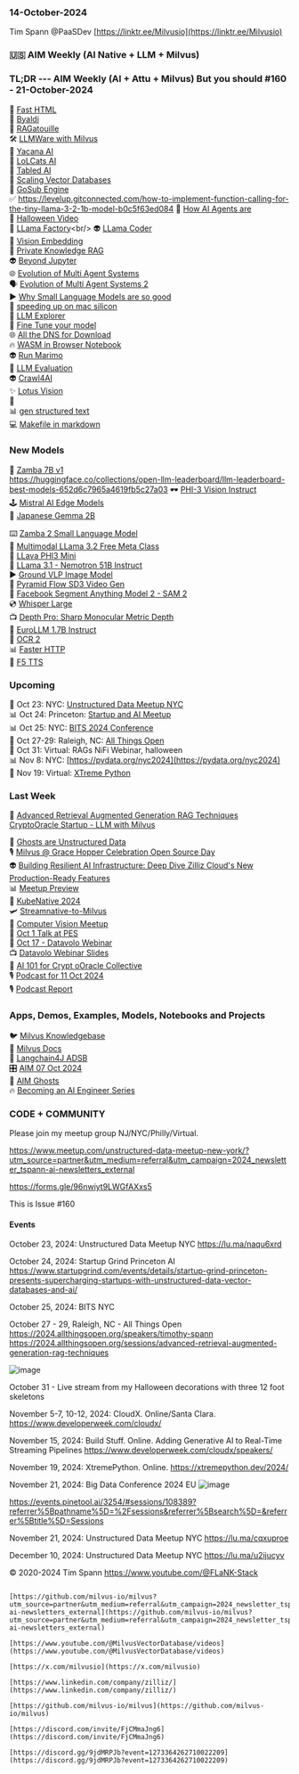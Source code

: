 ### 14-October-2024

Tim Spann @PaaSDev
[https://linktr.ee/Milvusio](https://linktr.ee/Milvusio)

### 🇺🇸 AIM Weekly (AI Native + LLM + Milvus)  


### TL;DR --- AIM Weekly (AI + Attu + Milvus) But you should   #160 - 21-October-2024
🫶 [Fast HTML](https://github.com/AnswerDotAI/fasthtml) <br/>
🚙 [Byaldi](https://github.com/AnswerDotAI/byaldi) <br/>
📎 [RAGatouille](https://github.com/AnswerDotAI/RAGatouille)<br/>
🛠️ [LLMWare with Milvus](https://github.com/llmware-ai/llmware/blob/main/examples/Embedding/docs2vecs_with_milvus-rag.py)<br/>
📝 [Yacana AI](https://github.com/rememberSoftwares/yacana) <br/>
💫 [LoLCats AI](https://github.com/HazyResearch/lolcats)<br/>
🙌 [Tabled AI](https://github.com/VikParuchuri/tabled)<br/>
🧐 [Scaling Vector Databases](https://www.alluxio.io/resources/videos/ai-ml-infra-meetup-scaling-vector-databases-for-e-commerce-visual-search-architectural-strategies-for-millions-of-products/)<br/>
🦾 [GoSub Engine](https://github.com/gosub-io/gosub-engine)<br/>
✅ https://levelup.gitconnected.com/how-to-implement-function-calling-for-the-tiny-llama-3-2-1b-model-b0c5f63ed084
📎 [How AI Agents are](https://thenewstack.io/how-ai-agents-are-about-to-change-your-digital-life/)<br/>
🚙 [Halloween Video](https://www.youtube.com/shorts/HA4tNd5GOsk)<br/>
🤖 [LLama Factory](https://github.com/hiyouga/LLaMA-Factory?)<br/>
👽 [LLama Coder](https://github.com/nutlope/llamacoder)<br/>
🧐 [Vision Embedding](https://pub.towardsai.net/vision-embedding-comparison-for-image-similarity-search-efficientnet-vs-4eac6bf553c4)<br/>
🍔 [Private Knowledge RAG](https://pub.towardsai.net/i-want-rag-to-remember-everything-about-my-private-knowledge-locally-heres-how-5c263bbbba9a)<br/>
👽 [Beyond Jupyter](https://github.com/aai-institute/beyond-jupyter)<br/>
🌐 [Evolution of Multi Agent Systems ](https://zilliz.com/learn/evolution-of-multi-agent-systems-from-early-neural-networks-to-modern-distributed-learning-algorithmic-part-1)<br/>
🗣️ [Evolution of Multi Agent Systems 2](https://zilliz.com/learn/evolution-of-multi-agent-systems-from-early-neural-networks-to-modern-distributed-learning-methodological-part-2)<br/>
▶️ [Why Small Language Models are so good](https://generativeai.pub/why-small-language-models-are-so-good-fe727e3a3d8c)<br/>
🚙 [speeding up on mac silicon](https://ai.gopubby.com/accelerating-hugging-face-pre-trained-models-on-apple-silicon-using-mlx-lm-and-mps-eb7465e4f502)<br/>
🍔 [LLM Explorer](https://llm.extractum.io/)<br/>
🤖 [Fine Tune your model ](https://medium.com/@mauryaanoop3/a-beginners-guide-to-fine-tuning-an-embedding-model-38bb4b4ae664)<br/>
🌐 [All the DNS for Download](https://www.merklemap.com/dns-records-database)<br/>
🔥 [WASM in Browser Notebook](https://docs.marimo.io/guides/wasm.html?ref=blog.mozilla.ai)<br/>
👽 [Run Marimo](https://marimo.app/)<br/>
🦾 [LLM Evaluation](https://docs.confident-ai.com/docs/getting-started)<br/>
👽 [Crawl4AI](https://medium.com/@pankaj_pandey/crawl4ai-your-ultimate-asynchronous-web-crawling-companion-%EF%B8%8F-66a21cf57c0a)<br/>
✨ [Lotus Vision](https://github.com/EnVision-Research/Lotus)<br/>
🚕 []()<br/>
📊 [gen structured text](https://github.com/dottxt-ai/outlines)<br/>
💻 [Makefile in markdown](https://github.com/tzador/makedown)<br/>

### New Models
🔋 [Zamba 7B v1](https://huggingface.co/Zyphra/Zamba-7B-v1)<br/>
https://huggingface.co/collections/open-llm-leaderboard/llm-leaderboard-best-models-652d6c7965a4619fb5c27a03
🕶️ [PHI-3 Vision Instruct](https://bhavikjikadara.medium.com/ocr-with-phi-3-vision-revolutionizing-document-processing-81489b35d78f)<br/>
🕹️ [Mistral AI Edge Models](https://huggingface.co/mistralai/Ministral-8B-Instruct-2410)<br/>
🔌 [Japanese Gemma 2B](https://huggingface.co/google/gemma-2-2b-jpn-it-flax)<br/>


⌨️ [Zamba 2 Small Language Model](https://huggingface.co/Zyphra/Zamba2-2.7B-instruct)<br/>
🦾 [Multimodal LLama 3.2 Free Meta Class](https://learn.deeplearning.ai/courses/introducing-multimodal-llama-3-2/lesson/1/introduction)<br/>
🍔 [LLava PHI3 Mini](https://huggingface.co/xtuner/llava-phi-3-mini-gguf)<br/>
📝 [LLama 3.1 - Nemotron 51B Instruct](https://huggingface.co/nvidia/Llama-3_1-Nemotron-51B-Instruct) <br/>
▶️ [Ground VLP Image Model](https://github.com/om-ai-lab/GroundVLP)<br/>
📝 [Pyramid Flow SD3 Video Gen](https://huggingface.co/rain1011/pyramid-flow-sd3)<br/>
💾 [Facebook Segment Anything Model 2 - SAM 2](https://github.com/facebookresearch/sam2)<br/>
💿 [Whisper Large](https://huggingface.co/openai/whisper-large-v3-turbo)<br/>
📺 [Depth Pro: Sharp Monocular Metric Depth ](https://huggingface.co/openai/whisper-large-v3-turbo)<br/>
🌃 [EuroLLM 1.7B Instruct](https://huggingface.co/utter-project/EuroLLM-1.7B-Instruct)<br/>
📱 [OCR 2](https://github.com/Ucas-HaoranWei/GOT-OCR2.0/)<br/>
📊 [Faster HTTP](https://github.com/jawah/niquests)<br/>
📝 [F5 TTS ](https://github.com/SWivid/F5-TTS)<br/>

### Upcoming
🚕 Oct 23: NYC: [Unstructured Data Meetup NYC](https://lu.ma/naqu6xrd)  <br/>
📊 Oct 24: Princeton: [Startup and AI Meetup](https://www.startupgrind.com/events/details/startup-grind-princeton-presents-supercharging-startups-with-unstructured-data-vector-databases-and-ai/)   <br/>
📊 Oct 25: NYC: [BITS 2024 Conference](https://www.bletchley.org/bits-2024) <br/>
📱 Oct 27-29: Raleigh, NC:  [All Things Open](https://2024.allthingsopen.org/sessions/advanced-retrieval-augmented-generation-rag-techniques)  <br/>
🎃 Oct 31: Virtual: RAGs NiFi Webinar, halloween  <br/>
📊 Nov 8: NYC: [https://pydata.org/nyc2024](https://pydata.org/nyc2024)  <br/>
🐍 Nov 19: Virtual: [XTreme Python](https://xtremepython.dev/2024/schedule/)<br/>


### Last Week
🧐 [Advanced Retrieval Augmented Generation RAG Techniques](https://thenewstack.io/advanced-retrieval-augmented-generation-rag-techniques/)<br/>
[CryptoOracle Startup - LLM with Milvus](https://www.youtube.com/watch?v=9sUAS06OTMQ)<br/>

🎃 [Ghosts are Unstructured Data](https://medium.com/@tspann/ghosts-are-unstructured-data-i-e31b34c0d9e4)<br/>
🎙️ [Milvus @ Grace Hopper Celebration Open Source Day](https://www.slideshare.net/slideshow/2024-10-04-grace-hopper-celebration-open-source-day-stefan/272193882)<br/>
👽 [Building Resilient AI Infrastructure: Deep Dive Zilliz Cloud's New Production-Ready Features](https://www.youtube.com/watch?v=R7azT-kxUZI)<br/>
📊 [Meetup Preview](https://www.youtube.com/watch?v=IPO2_qbC-MY)<br/>
🐍 [KubeNative 2024](https://www.youtube.com/watch?v=X5fR2SIS8x8&pp=ygULIlRpbSBTcGFubiI%3D)<br/>
🛩️ [Streamnative-to-Milvus](https://www.youtube.com/watch?v=OthVyTw0X-s)<br/>
🙅 [Computer Vision Meetup](https://www.youtube.com/watch?v=_u-qksXB7pQ)<br/>
🎃 [Oct 1 Talk at PES](https://www.slideshare.net/slideshow/01-oct-2024_pes-vectordatabasesandai-pdf/272128751)<br/>
🔋 [Oct 17 - Datavolo Webinar](https://www.youtube.com/watch?v=w-ToZ1XlGf4)<br/>
📺 [Datavolo Webinar Slides](https://www.slideshare.net/slideshow/multimodal-pipelines-for-ai-apps-journey-to-day-2/272326948)<br/>
🐍 [AI 101 for Crypt oOracle Collective](https://www.slideshare.net/slideshow/11-oct-2024_ai_101_cryptooracle_unstructureddata/272354155)<br/>
🎙️ [Podcast for 11 Oct 2024](https://www.youtube.com/watch?v=7C5CTljVlyM)<br/>
🎙️ [Podcast Report](https://medium.com/@tspann/computer11-oct-2024-unstructured-data-podcast-report-6d836a5f28ba)<br/>


### Apps, Demos, Examples, Models, Notebooks and Projects
🐦 [Milvus Knowledgebase](https://github.com/tspannhw/AIM-Milvus-KB)<br/>
🔗 [Milvus Docs](https://github.com/tspannhw/AIM-Docs)<br/>
🦙 [Langchain4J ADSB](https://github.com/tspannhw/AIM-Aircraft-J)<br/>
🎛️ [AIM 07 Oct 2024](https://medium.com/@tspann/aim-weekly-for-07-oct-2024-cfdde27cd38e)<br/>
👻 [AIM Ghosts](https://github.com/tspannhw/AIM-Ghosts)<br/>
🔥 [Becoming an AI Engineer Series](https://github.com/tspannhw/AIM-BecomingAnAIEngineer)<br/>


### CODE + COMMUNITY

Please join my meetup group NJ/NYC/Philly/Virtual. 

https://www.meetup.com/unstructured-data-meetup-new-york/?utm_source=partner&utm_medium=referral&utm_campaign=2024_newsletter_tspann-ai-newsletters_external

https://forms.gle/96nwiyt9LWGfAXxs5

This is Issue #160


#### Events

October 23, 2024:   Unstructured Data Meetup NYC
https://lu.ma/naqu6xrd

October 24, 2024:  Startup Grind Princeton AI
https://www.startupgrind.com/events/details/startup-grind-princeton-presents-supercharging-startups-with-unstructured-data-vector-databases-and-ai/

October 25, 2024:  BITS NYC

October 27 - 29, Raleigh, NC - All Things Open
https://2024.allthingsopen.org/speakers/timothy-spann
https://2024.allthingsopen.org/sessions/advanced-retrieval-augmented-generation-rag-techniques

![image](https://github.com/tspannhw/FLiPStackWeekly/assets/18673814/2aae6f12-713b-473a-8d6c-38ec969aa811)

October 31 - Live stream from my Halloween decorations with three 12 foot skeletons

November 5-7, 10-12, 2024:  CloudX.  Online/Santa Clara. https://www.developerweek.com/cloudx/

November 15, 2024: Build Stuff. Online. Adding Generative AI to Real-Time Streaming Pipelines
https://www.developerweek.com/cloudx/speakers/

November 19, 2024: XtremePython. Online.
https://xtremepython.dev/2024/

November 21, 2024: Big Data Conference 2024 EU
![image](https://github.com/user-attachments/assets/e81fb929-0f82-418f-bd14-58288cb03b9a)

https://events.pinetool.ai/3254/#sessions/108389?referrer%5Bpathname%5D=%2Fsessions&referrer%5Bsearch%5D=&referrer%5Btitle%5D=Sessions

November 21, 2024:    Unstructured Data Meetup NYC
https://lu.ma/cqxuproe

December 10, 2024:  Unstructured Data Meetup NYC
https://lu.ma/u2ijucyv

  
&copy; 2020-2024 Tim Spann  https://www.youtube.com/@FLaNK-Stack

~~~~~~~~~~~~~~~ CONNECT ~~~~~~~~~~~~~~~

[https://github.com/milvus-io/milvus?utm_source=partner&utm_medium=referral&utm_campaign=2024_newsletter_tspann-ai-newsletters_external](https://github.com/milvus-io/milvus?utm_source=partner&utm_medium=referral&utm_campaign=2024_newsletter_tspann-ai-newsletters_external)

[https://www.youtube.com/@MilvusVectorDatabase/videos](https://www.youtube.com/@MilvusVectorDatabase/videos)

[https://x.com/milvusio](https://x.com/milvusio)

[https://www.linkedin.com/company/zilliz/](https://www.linkedin.com/company/zilliz/)

[https://github.com/milvus-io/milvus](https://github.com/milvus-io/milvus)

[https://discord.com/invite/FjCMmaJng6](https://discord.com/invite/FjCMmaJng6)

[https://discord.gg/9jdMRPJb?event=1273364262710022209](https://discord.gg/9jdMRPJb?event=1273364262710022209)

